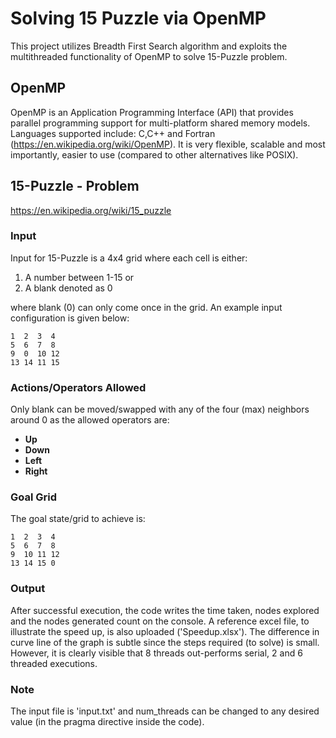 # Solving 15 Puzzle via OpenMP

This project utilizes Breadth First Search algorithm and exploits the multithreaded functionality of OpenMP to solve
15-Puzzle problem. 

## OpenMP
OpenMP is an Application Programming Interface (API) that provides parallel programming support for multi-platform shared memory models.
Languages supported include: C,C++ and Fortran (https://en.wikipedia.org/wiki/OpenMP). It is very flexible, scalable and most importantly,
easier to use (compared to other alternatives like POSIX). 

## 15-Puzzle - Problem
https://en.wikipedia.org/wiki/15_puzzle

### Input
Input for 15-Puzzle is a 4x4 grid where each cell is either:

1. A number between 1-15 or 
2. A blank denoted as 0 

where blank (0) can only come once in the grid. An example input configuration is given below:
```
1  2  3  4
5  6  7  8
9  0  10 12
13 14 11 15
```
### Actions/Operators Allowed
Only blank can be moved/swapped with any of the four (max) neighbors around 0 as the allowed operators are:

- **Up**
- **Down**
- **Left**
- **Right**
  
### Goal Grid  
The goal state/grid to achieve is:
```
1  2  3  4
5  6  7  8
9  10 11 12
13 14 15 0
```  

### Output
After successful execution, the code writes the time taken, nodes explored and the nodes generated count on the console. A reference
excel file, to illustrate the speed up, is also uploaded ('Speedup.xlsx'). The difference in curve line of the graph is subtle
since the steps required (to solve) is small. However, it is clearly visible that 8 threads out-performs serial, 2 and 6 
threaded executions. 

### Note
The input file is 'input.txt' and num_threads can be changed to any desired value (in the pragma directive inside the code).
